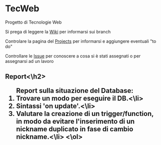 # TecWeb
Progetto di Tecnologie Web

<p>Si prega di leggere la <a href="https://github.com/Meneghin98/TecWeb/wiki">Wiki</a> per informarsi sui branch</p>
<p>Controlare la pagina del <a href="https://github.com/Meneghin98/TecWeb/projects">Projects</a> per informarsi e aggiungere eventuali "to do"
<p>Controllare le <a href="https://github.com/Meneghin98/TecWeb/issues">Issue</a> per conoscere a cosa si è stati assegnati o per assegnarsi ad un lavoro</p>

<h2>Report<\h2>
  <ol>Report sulla situazione del Database:
    <li>Trovare un modo per eseguire il DB.<\li>
    <li>Sintassi 'on update'.<\li>
    <li>Valutare la creazione di un trigger/function, in modo da evitare l'inserimento di un nickname duplicato in fase di cambio nickname.<\li>
  <\ol>
